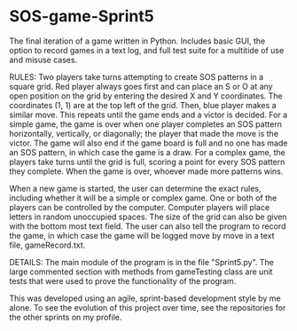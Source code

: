 # SOS-game-Sprint5
The final iteration of a game written in Python. Includes basic GUI, the option to record games in a text log, and full test suite for a multitide of use and misuse cases.

RULES:
Two players take turns attempting to create SOS patterns in a square grid. Red player always goes first and can place an S or O at any open position on the grid by entering the desired X and Y coordinates. The coordinates (1, 1) are at the top left of the grid. Then, blue player makes a similar move. This repeats until the game ends and a victor is decided. For a simple game, the game is over when one player completes an SOS pattern horizontally, vertically, or diagonally; the player that made the move is the victor. The game will also end if the game board is full and no one has made an SOS pattern, in which case the game is a draw. For a complex game, the players take turns until the grid is full, scoring a point for every SOS pattern they complete. When the game is over, whoever made more patterns wins.

When a new game is started, the user can determine the exact rules, including whether it will be a simple or complex game. One or both of the players can be controlled by the computer. Computer players will place letters in random unoccupied spaces. The size of the grid can also be given with the bottom most text field. The user can also tell the program to record the game, in which case the game will be logged move by move in a text file, gameRecord.txt.

DETAILS:
The main module of the program is in the file "Sprint5.py". The large commented section with methods from gameTesting class are unit tests that were used to prove the functionality of the program.

This was developed using an agile, sprint-based development style by me alone. To see the evolution of this project over time, see the repositories for the other sprints on my profile.
